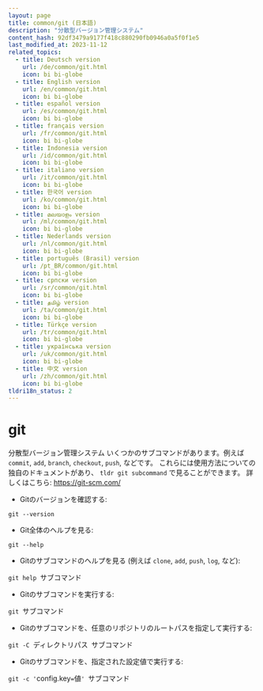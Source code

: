```yaml
---
layout: page
title: common/git (日本語)
description: "分散型バージョン管理システム"
content_hash: 92df3479a9177f418c880290fb0946a0a5f0f1e5
last_modified_at: 2023-11-12
related_topics:
  - title: Deutsch version
    url: /de/common/git.html
    icon: bi bi-globe
  - title: English version
    url: /en/common/git.html
    icon: bi bi-globe
  - title: español version
    url: /es/common/git.html
    icon: bi bi-globe
  - title: français version
    url: /fr/common/git.html
    icon: bi bi-globe
  - title: Indonesia version
    url: /id/common/git.html
    icon: bi bi-globe
  - title: italiano version
    url: /it/common/git.html
    icon: bi bi-globe
  - title: 한국어 version
    url: /ko/common/git.html
    icon: bi bi-globe
  - title: മലയാളം version
    url: /ml/common/git.html
    icon: bi bi-globe
  - title: Nederlands version
    url: /nl/common/git.html
    icon: bi bi-globe
  - title: português (Brasil) version
    url: /pt_BR/common/git.html
    icon: bi bi-globe
  - title: српски version
    url: /sr/common/git.html
    icon: bi bi-globe
  - title: தமிழ் version
    url: /ta/common/git.html
    icon: bi bi-globe
  - title: Türkçe version
    url: /tr/common/git.html
    icon: bi bi-globe
  - title: українська version
    url: /uk/common/git.html
    icon: bi bi-globe
  - title: 中文 version
    url: /zh/common/git.html
    icon: bi bi-globe
tldri18n_status: 2
---
```

# git

分散型バージョン管理システム
いくつかのサブコマンドがあります。例えば `commit`, `add`, `branch`, `checkout`, `push`, などです。 これらには使用方法についての独自のドキュメントがあり、 `tldr git subcommand` で見ることができます。
詳しくはこちら: <https://git-scm.com/>

- Gitのバージョンを確認する:

`git --version`

- Git全体のヘルプを見る:

`git --help`

- Gitのサブコマンドのヘルプを見る (例えば `clone`, `add`, `push`, `log`, など):

`git help `<span class="tldr-var badge badge-pill bg-dark-lm bg-white-dm text-white-lm text-dark-dm font-weight-bold">サブコマンド</span>

- Gitのサブコマンドを実行する:

`git `<span class="tldr-var badge badge-pill bg-dark-lm bg-white-dm text-white-lm text-dark-dm font-weight-bold">サブコマンド</span>

- Gitのサブコマンドを、任意のリポジトリのルートパスを指定して実行する:

`git -C `<span class="tldr-var badge badge-pill bg-dark-lm bg-white-dm text-white-lm text-dark-dm font-weight-bold">ディレクトリパス</span>` `<span class="tldr-var badge badge-pill bg-dark-lm bg-white-dm text-white-lm text-dark-dm font-weight-bold">サブコマンド</span>

- Gitのサブコマンドを、指定された設定値で実行する:

`git -c '`<span class="tldr-var badge badge-pill bg-dark-lm bg-white-dm text-white-lm text-dark-dm font-weight-bold">config.key</span>`=`<span class="tldr-var badge badge-pill bg-dark-lm bg-white-dm text-white-lm text-dark-dm font-weight-bold">値</span>`' `<span class="tldr-var badge badge-pill bg-dark-lm bg-white-dm text-white-lm text-dark-dm font-weight-bold">サブコマンド</span>
